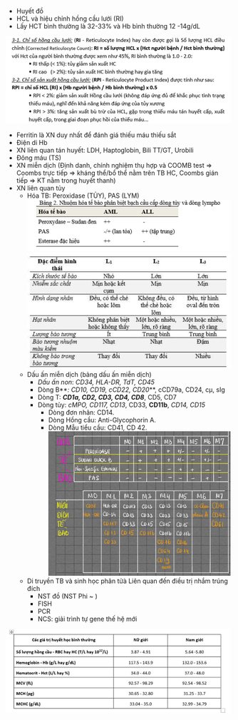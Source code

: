 - Huyết đồ
- HCL và hiệu chỉnh hồng cầu lưới (RI)  
- Lấy HCT bình thường là 32-33% và Hb bình thường 12 -14g/dL

![Các XN Huyết học thường dùng-1687347767103.jpeg](../../../200%20Files/image/image/C%C3%A1c%20XN%20Huy%E1%BA%BFt%20h%E1%BB%8Dc%20th%C6%B0%E1%BB%9Dng%20d%C3%B9ng-1687347767103.jpeg)

- Ferritin là XN duy nhất để đánh giá thiếu máu thiếu sắt
- Điện di Hb
- XN liên quan tán huyết: LDH, Haptoglobin, Bili TT/GT, Urobili
- Đông máu (TS)
- XN miễn dịch (Định danh, chính nghiệm thụ hợp và COOMB test => Coombs trực tiếp => kháng thể/bổ thể nằm trên TB HC, Coombs gián tiếp => KT nằm trong huyết thanh)
- XN liên quan tủy
	- Hóa TB: Peroxidase (TỦY), PAS (LYM)
	  ![Các XN Huyết học thường dùng-1687347778057.jpeg](../../../200%20Files/image/image/C%C3%A1c%20XN%20Huy%E1%BA%BFt%20h%E1%BB%8Dc%20th%C6%B0%E1%BB%9Dng%20d%C3%B9ng-1687347778057.jpeg)
	  ![Các XN Huyết học thường dùng-1687347795587.jpeg](../../../200%20Files/image/image/C%C3%A1c%20XN%20Huy%E1%BA%BFt%20h%E1%BB%8Dc%20th%C6%B0%E1%BB%9Dng%20d%C3%B9ng-1687347795587.jpeg)
	- Dấu ấn miễn dịch (bảng dấu ấn miễn dịch)
		- _Dấu ấn non_: _CD34, HLA-DR, TdT, CD45_
		- Dòng B**_: CD10, CD19, cCD22, CD20_**, cCD79a, CD24, cμ, sIg
		- Dòng T: **_CD1a, CD2, CD3, CD4, CD8_**, CD5, CD7
		- Dòng tủy: _cMPO, CD117, CD13_, CD33, **CD11b**, _CD14, CD15_
			- Dòng đơn nhân: CD14.
			- Dòng Hồng cầu: Anti-Glycophorin A.
			- Dòng Mẫu tiểu cầu: CD41, CD 42.
		![Các XN Huyết học thường dùng-1687347865279.jpeg](../../../200%20Files/image/image/C%C3%A1c%20XN%20Huy%E1%BA%BFt%20h%E1%BB%8Dc%20th%C6%B0%E1%BB%9Dng%20d%C3%B9ng-1687347865279.jpeg)
	- Di truyền TB và sinh học phân tửà Liên quan đến điều trị nhắm trúng đích
		- NST đồ (NST Phi ~ )
		- FISH
		- PCR
		- NCS: giải trình tự gene thế hệ mới

![Các XN Huyết học thường dùng-1687347910225.jpeg](../../../200%20Files/image/image/C%C3%A1c%20XN%20Huy%E1%BA%BFt%20h%E1%BB%8Dc%20th%C6%B0%E1%BB%9Dng%20d%C3%B9ng-1687347910225.jpeg)

